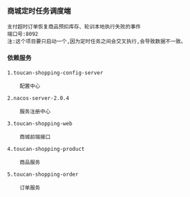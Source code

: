 ### 商城定时任务调度端
    
    支付超时订单恢复商品预扣库存、轮训本地执行失败的事件
    端口号:8092
    注:这个项目要只启动一个,因为定时任务之间会交叉执行,会导致数据不一致。
   

#### 依赖服务
    1.toucan-shopping-config-server
    
        配置中心
        
    2.nacos-server-2.0.4
        
        服务注册中心
        
    3.toucan-shopping-web
    
        商城前端接口
        
    4.toucan-shopping-product
        
        商品服务
        
    5.toucan-shopping-order
        
        订单服务

